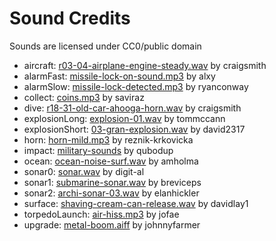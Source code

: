 # Sound Credits

Sounds are licensed under CC0/public domain

 - aircraft: [r03-04-airplane-engine-steady.wav](https://freesound.org/s/479512/) by craigsmith
 - alarmFast: [missile-lock-on-sound.mp3](https://freesound.org/s/189327/) by alxy
 - alarmSlow: [missile-lock-detected.mp3](https://freesound.org/s/165504/) by ryanconway
 - collect: [coins.mp3](https://freesound.org/s/512216/) by saviraz
 - dive: [r18-31-old-car-ahooga-horn.wav](https://freesound.org/s/480002/) by craigsmith
 - explosionLong: [explosion-01.wav](https://freesound.org/s/235968/) by tommccann
 - explosionShort: [03-gran-explosion.wav](https://freesound.org/s/514647/) by david2317
 - horn: [horn-mild.mp3](https://freesound.org/s/532339/) by reznik-krkovicka
 - impact: [military-sounds](https://freesound.org/p/4366/) by qubodup
 - ocean: [ocean-noise-surf.wav](https://freesound.org/s/372181/) by amholma
 - sonar0: [sonar.wav](https://freesound.org/s/90340/) by digit-al
 - sonar1: [submarine-sonar.wav](https://freesound.org/s/493162/) by breviceps
 - sonar2: [archi-sonar-03.wav](https://freesound.org/s/38702/) by elanhickler
 - surface: [shaving-cream-can-release.wav](https://freesound.org/s/416079/) by davidlay1
 - torpedoLaunch: [air-hiss.mp3](https://freesound.org/s/367125/) by jofae
 - upgrade: [metal-boom.aiff](https://freesound.org/s/209772/) by johnnyfarmer
